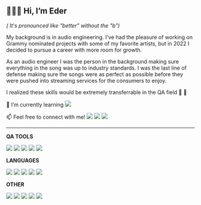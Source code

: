 ## 🧑🏻‍💻 Hi, I’m Eder 
 _( It's pronounced like "better" without the "b")_

My background is in audio engineering. I've had the pleasure of working on Grammy nominated projects with some of my favorite artists, but in 2022 I decided to pursue a career with more room for growth.

As an audio engineer I was the person in the background making sure everything in the song was up to industry standards. I was the last line of defense making sure the songs were as perfect as possible before they were pushed into streaming services for the consumers to enjoy.

I realized these skills would be extremely transferrable in the QA field 🔎 🐞
  
🌱 I’m currently learning  <img src="https://img.shields.io/badge/Cypress-17202C?style=for-the-badge&logo=cypress&logoColor=white"/>

📫 Feel free to connect with me! <a href="https://www.linkedin.com/in/eder-fernandez93/"><img src="https://img.shields.io/badge/LinkedIn-0077B5?style=for-the-badge&logo=linkedin&logoColor=white"/><a/> <a href="https://ederfernandez.carrd.co/"><img src="https://img.shields.io/badge/Portfolio-255E63?style=for-the-badge&logo=About.me&logoColor=white"/><a/> <a href="https://twitter.com/EderxFdz"><img src="https://img.shields.io/badge/X-000000?style=for-the-badge&logo=x&logoColor=white)"/><a/> 

------------------------------------------------------------------------------------------------------------------------------------------------------------------------------------

 **QA TOOLS**
 
<img src="https://img.shields.io/badge/Playwright-45ba4b?style=for-the-badge&logo=Playwright&logoColor=white"/> <img src="https://img.shields.io/badge/Cucumber-43B02A?style=for-the-badge&logo=cucumber&logoColor=white" />  <img src="https://img.shields.io/badge/Postman-FF6C37?style=for-the-badge&logo=Postman&logoColor=white"/> <img src="https://img.shields.io/badge/Jest-C21325?style=for-the-badge&logo=jest&logoColor=white" /> <img src="https://img.shields.io/badge/Jira-0052CC?style=for-the-badge&logo=Jira&logoColor=white"/>

 **LANGUAGES**

  <img src="https://img.shields.io/badge/HTML5-E34F26?style=for-the-badge&logo=html5&logoColor=white"/> <img src="https://img.shields.io/badge/Node%20js-339933?style=for-the-badge&logo=nodedotjs&logoColor=white"/> <img src="https://img.shields.io/badge/CSS3-1572B6?style=for-the-badge&logo=css3&logoColor=white"/> <img src="https://img.shields.io/badge/JavaScript-323330?style=for-the-badge&logo=javascript&logoColor=F7DF1E"/> <img src="https://img.shields.io/badge/TypeScript-007ACC?style=for-the-badge&logo=typescript&logoColor=white"/>

  **OTHER**
  
   <img src="https://img.shields.io/badge/Linux-FCC624?style=for-the-badge&logo=linux&logoColor=black"/> <img src="https://img.shields.io/badge/GitLab-330F63?style=for-the-badge&logo=gitlab&logoColor=white"/> <img src="https://img.shields.io/badge/Jenkins-D24939?style=for-the-badge&logo=Jenkins&logoColor=white"/> <img src="https://img.shields.io/badge/Docker-2CA5E0?style=for-the-badge&logo=docker&logoColor=white"/> <img src="https://img.shields.io/badge/PostgreSQL-316192?style=for-the-badge&logo=postgresql&logoColor=white"/> 

  


<!---
Ederfdz/Ederfdz is a ✨ special ✨ repository because its `README.md` (this file) appears on your GitHub profile.
You can click the Preview link to take a look at your changes.
--->
